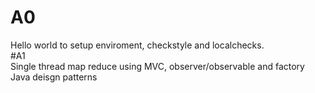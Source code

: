 # A0
Hello world to setup enviroment, checkstyle and localchecks.  
#A1   
Single thread map reduce using MVC, observer/observable and factory Java deisgn patterns
